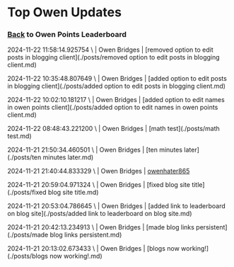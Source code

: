 # Top Owen Updates
### [Back](https://owenpoints.github.io) to Owen Points Leaderboard
2024-11-22 11:58:14.925754 \ \|  Owen Bridges \| [removed option to edit posts in blogging client](./posts/removed option to edit posts in blogging client.md)

2024-11-22 10:35:48.807649 \ \|  Owen Bridges \| [added option to edit posts in blogging client](./posts/added option to edit posts in blogging client.md)

2024-11-22 10:02:10.181217 \ \|  Owen Bridges \| [added option to edit names in owen points client](./posts/added option to edit names in owen points client.md)

2024-11-22 08:48:43.221200 \ \|  Owen Bridges \| [math test](./posts/math test.md)

2024-11-21 21:50:34.460501 \ \|  Owen Bridges \| [ten minutes later](./posts/ten minutes later.md)

2024-11-21 21:40:44.833329 \ \|  Owen Bridges \| [owenhater865](./posts/owenhater865.md)

2024-11-21 20:59:04.971324 \ \|  Owen Bridges \| [fixed blog site title](./posts/fixed blog site title.md)

2024-11-21 20:53:04.786645 \ \|  Owen Bridges \| [added link to leaderboard on blog site](./posts/added link to leaderboard on blog site.md)

2024-11-21 20:42:13.234913 \ \|  Owen Bridges \| [made blog links persistent](./posts/made blog links persistent.md)

2024-11-21 20:13:02.673433 \ \|  Owen Bridges \| [blogs now working!](./posts/blogs now working!.md)

